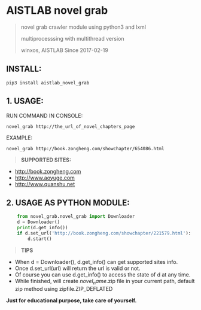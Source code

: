 # AISTLAB novel grab
> novel grab crawler module using python3 and lxml
>
> multiprocesssing with multithread version
>
> winxos, AISTLAB Since 2017-02-19

## INSTALL:
``` pip3 install aistlab_novel_grab ```

## 1. USAGE:
RUN COMMAND IN CONSOLE:

```novel_grab http://the_url_of_novel_chapters_page```

EXAMPLE:

```novel_grab http://book.zongheng.com/showchapter/654086.html```

> **SUPPORTED SITES:**
* http://book.zongheng.com
* http://www.aoyuge.com
* http://www.quanshu.net

## 2. USAGE AS PYTHON MODULE:
``` python
    from novel_grab.novel_grab import Downloader
    d = Downloader()
    print(d.get_info())
    if d.set_url('http://book.zongheng.com/showchapter/221579.html'):
        d.start()
```

>**TIPS**
* When d = Downloader(), d.get_info() can get supported sites info.
* Once d.set_url(url) will return the url is valid or not.
* Of course you can use d.get_info() to access the state of d at any time.
* While finished, will create $novel_name$.zip file in your current path, default zip method using zipfile.ZIP_DEFLATED

**Just for educational purpose, take care of yourself.**

